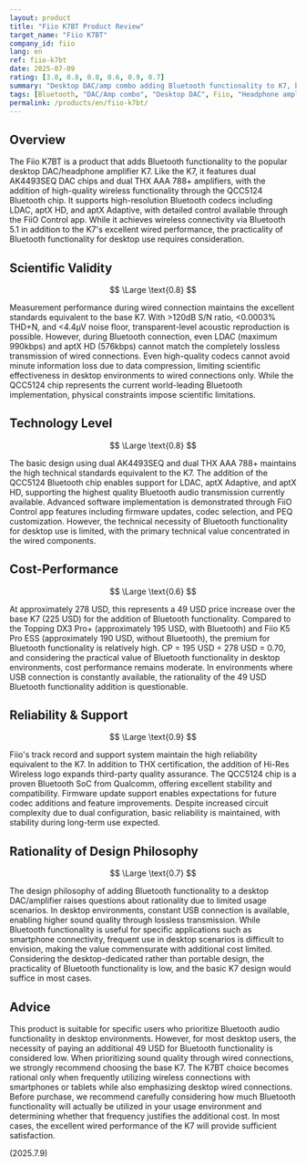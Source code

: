 ```yaml
---
layout: product
title: "Fiio K7BT Product Review"
target_name: "Fiio K7BT"
company_id: fiio
lang: en
ref: fiio-k7bt
date: 2025-07-09
rating: [3.8, 0.8, 0.8, 0.6, 0.9, 0.7]
summary: "Desktop DAC/amp combo adding Bluetooth functionality to K7, but questionable necessity of Bluetooth implementation"
tags: [Bluetooth, "DAC/Amp combo", "Desktop DAC", Fiio, "Headphone amplifier"]
permalink: /products/en/fiio-k7bt/
---
```


## Overview

The Fiio K7BT is a product that adds Bluetooth functionality to the popular desktop DAC/headphone amplifier K7. Like the K7, it features dual AK4493SEQ DAC chips and dual THX AAA 788+ amplifiers, with the addition of high-quality wireless functionality through the QCC5124 Bluetooth chip. It supports high-resolution Bluetooth codecs including LDAC, aptX HD, and aptX Adaptive, with detailed control available through the FiiO Control app. While it achieves wireless connectivity via Bluetooth 5.1 in addition to the K7's excellent wired performance, the practicality of Bluetooth functionality for desktop use requires consideration.

## Scientific Validity

$$ \Large \text{0.8} $$

Measurement performance during wired connection maintains the excellent standards equivalent to the base K7. With >120dB S/N ratio, <0.0003% THD+N, and <4.4μV noise floor, transparent-level acoustic reproduction is possible. However, during Bluetooth connection, even LDAC (maximum 990kbps) and aptX HD (576kbps) cannot match the completely lossless transmission of wired connections. Even high-quality codecs cannot avoid minute information loss due to data compression, limiting scientific effectiveness in desktop environments to wired connections only. While the QCC5124 chip represents the current world-leading Bluetooth implementation, physical constraints impose scientific limitations.

## Technology Level

$$ \Large \text{0.8} $$

The basic design using dual AK4493SEQ and dual THX AAA 788+ maintains the high technical standards equivalent to the K7. The addition of the QCC5124 Bluetooth chip enables support for LDAC, aptX Adaptive, and aptX HD, supporting the highest quality Bluetooth audio transmission currently available. Advanced software implementation is demonstrated through FiiO Control app features including firmware updates, codec selection, and PEQ customization. However, the technical necessity of Bluetooth functionality for desktop use is limited, with the primary technical value concentrated in the wired components.

## Cost-Performance

$$ \Large \text{0.6} $$

At approximately 278 USD, this represents a 49 USD price increase over the base K7 (225 USD) for the addition of Bluetooth functionality. Compared to the Topping DX3 Pro+ (approximately 195 USD, with Bluetooth) and Fiio K5 Pro ESS (approximately 190 USD, without Bluetooth), the premium for Bluetooth functionality is relatively high. CP = 195 USD ÷ 278 USD = 0.70, and considering the practical value of Bluetooth functionality in desktop environments, cost performance remains moderate. In environments where USB connection is constantly available, the rationality of the 49 USD Bluetooth functionality addition is questionable.

## Reliability & Support

$$ \Large \text{0.9} $$

Fiio's track record and support system maintain the high reliability equivalent to the K7. In addition to THX certification, the addition of Hi-Res Wireless logo expands third-party quality assurance. The QCC5124 chip is a proven Bluetooth SoC from Qualcomm, offering excellent stability and compatibility. Firmware update support enables expectations for future codec additions and feature improvements. Despite increased circuit complexity due to dual configuration, basic reliability is maintained, with stability during long-term use expected.

## Rationality of Design Philosophy

$$ \Large \text{0.7} $$

The design philosophy of adding Bluetooth functionality to a desktop DAC/amplifier raises questions about rationality due to limited usage scenarios. In desktop environments, constant USB connection is available, enabling higher sound quality through lossless transmission. While Bluetooth functionality is useful for specific applications such as smartphone connectivity, frequent use in desktop scenarios is difficult to envision, making the value commensurate with additional cost limited. Considering the desktop-dedicated rather than portable design, the practicality of Bluetooth functionality is low, and the basic K7 design would suffice in most cases.

## Advice

This product is suitable for specific users who prioritize Bluetooth audio functionality in desktop environments. However, for most desktop users, the necessity of paying an additional 49 USD for Bluetooth functionality is considered low. When prioritizing sound quality through wired connections, we strongly recommend choosing the base K7. The K7BT choice becomes rational only when frequently utilizing wireless connections with smartphones or tablets while also emphasizing desktop wired connections. Before purchase, we recommend carefully considering how much Bluetooth functionality will actually be utilized in your usage environment and determining whether that frequency justifies the additional cost. In most cases, the excellent wired performance of the K7 will provide sufficient satisfaction.

(2025.7.9)